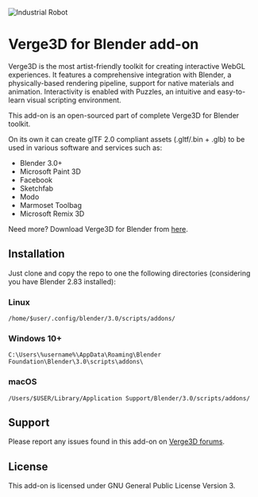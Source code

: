 ![Industrial Robot](https://www.soft8soft.com/wp-content/uploads/2018/07/industrial-robot-gallery.jpg)

# Verge3D for Blender add-on
Verge3D is the most artist-friendly toolkit for creating interactive WebGL experiences. It features a comprehensive integration with Blender, a physically-based rendering pipeline, support for native materials and animation. Interactivity is enabled with Puzzles, an intuitive and easy-to-learn visual scripting environment.

This add-on is an open-sourced part of complete Verge3D for Blender toolkit.

On its own it can create glTF 2.0 compliant assets (.gltf/.bin + .glb) to be used in various software and services such as:

* Blender 3.0+
* Microsoft Paint 3D
* Facebook
* Sketchfab
* Modo
* Marmoset Toolbag
* Microsoft Remix 3D


Need more? Download Verge3D for Blender from [here](https://www.soft8soft.com/get-verge3d/).

## Installation
Just clone and copy the repo to one the following directories (considering you have Blender 2.83 installed):

### Linux
```
/home/$user/.config/blender/3.0/scripts/addons/
```

### Windows 10+
```
C:\Users\%username%\AppData\Roaming\Blender Foundation\Blender\3.0\scripts\addons\
```

### macOS
```
/Users/$USER/Library/Application Support/Blender/3.0/scripts/addons/
```

## Support
Please report any issues found in this add-on on [Verge3D forums](https://www.soft8soft.com/forums/).

## License

This add-on is licensed under GNU General Public License Version 3.
